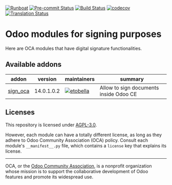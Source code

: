 
[![Runboat](https://img.shields.io/badge/runboat-Try%20me-875A7B.png)](https://runboat.odoo-community.org/builds?repo=OCA/sign&target_branch=14.0)
[![Pre-commit Status](https://github.com/OCA/sign/actions/workflows/pre-commit.yml/badge.svg?branch=14.0)](https://github.com/OCA/sign/actions/workflows/pre-commit.yml?query=branch%3A14.0)
[![Build Status](https://github.com/OCA/sign/actions/workflows/test.yml/badge.svg?branch=14.0)](https://github.com/OCA/sign/actions/workflows/test.yml?query=branch%3A14.0)
[![codecov](https://codecov.io/gh/OCA/sign/branch/14.0/graph/badge.svg)](https://codecov.io/gh/OCA/sign)
[![Translation Status](https://translation.odoo-community.org/widgets/sign-14-0/-/svg-badge.svg)](https://translation.odoo-community.org/engage/sign-14-0/?utm_source=widget)

<!-- /!\ do not modify above this line -->

# Odoo modules for signing purposes

Here are OCA modules that have digital signature functionalities.

<!-- /!\ do not modify below this line -->

<!-- prettier-ignore-start -->

[//]: # (addons)

Available addons
----------------
addon | version | maintainers | summary
--- | --- | --- | ---
[sign_oca](sign_oca/) | 14.0.1.0.2 | [![etobella](https://github.com/etobella.png?size=30px)](https://github.com/etobella) | Allow to sign documents inside Odoo CE

[//]: # (end addons)

<!-- prettier-ignore-end -->

## Licenses

This repository is licensed under [AGPL-3.0](LICENSE).

However, each module can have a totally different license, as long as they adhere to Odoo Community Association (OCA)
policy. Consult each module's `__manifest__.py` file, which contains a `license` key
that explains its license.

----
OCA, or the [Odoo Community Association](http://odoo-community.org/), is a nonprofit
organization whose mission is to support the collaborative development of Odoo features
and promote its widespread use.
